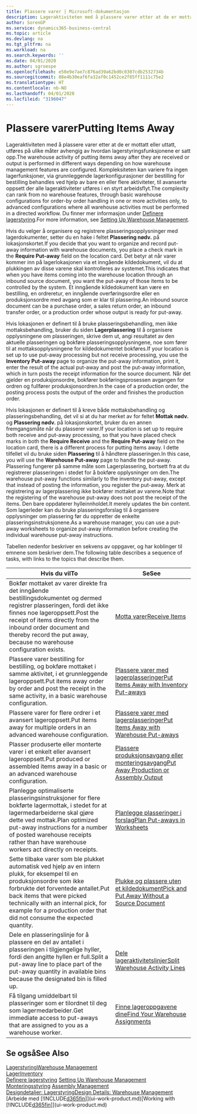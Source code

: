```yaml
---
title: Plassere varer | Microsoft-dokumentasjon
description: Lageraktiviteten med å plassere varer etter at de er mottatt eller uttatt, utføres på ulike måter avhengig av hvordan lagerstyringsfunksjonene er satt opp.
author: SorenGP
ms.service: dynamics365-business-central
ms.topic: article
ms.devlang: na
ms.tgt_pltfrm: na
ms.workload: na
ms.search.keywords: ''
ms.date: 04/01/2020
ms.author: sgroespe
ms.openlocfilehash: e50e9e7ae7c876ad39a62bd0c0307cdb2532734b
ms.sourcegitcommit: 88e4b30eaf6fa32af0c1452ce2f85ff1111c75e2
ms.translationtype: HT
ms.contentlocale: nb-NO
ms.lasthandoff: 04/01/2020
ms.locfileid: "3196047"
---
```

# <a name="putting-items-away"></a><span data-ttu-id="f7fde-103">Plassere varer</span><span class="sxs-lookup"><span data-stu-id="f7fde-103">Putting Items Away</span></span>
<span data-ttu-id="f7fde-104">Lageraktiviteten med å plassere varer etter at de er mottatt eller uttatt, utføres på ulike måter avhengig av hvordan lagerstyringsfunksjonene er satt opp.</span><span class="sxs-lookup"><span data-stu-id="f7fde-104">The warehouse activity of putting items away after they are received or output is performed in different ways depending on how warehouse management features are configured.</span></span> <span data-ttu-id="f7fde-105">Kompleksiteten kan variere fra ingen lagerfunksjoner, via grunnleggende lagerkonfigurasjoner der bestilling for bestilling behandles ved hjelp av bare en eller flere aktiviteter, til avanserte oppsett der alle lageraktiviteter utføres i en styrt arbeidsflyt.</span><span class="sxs-lookup"><span data-stu-id="f7fde-105">The complexity can rank from no warehouse features, through basic warehouse configurations for order-by order handling in one or more activities only, to advanced configurations where all warehouse activities must be performed in a directed workflow.</span></span> <span data-ttu-id="f7fde-106">Du finner mer informasjon under [Definere lagerstyring](warehouse-setup-warehouse.md).</span><span class="sxs-lookup"><span data-stu-id="f7fde-106">For more information, see [Setting Up Warehouse Management](warehouse-setup-warehouse.md).</span></span>

<span data-ttu-id="f7fde-107">Hvis du velger å organisere og registrere plasseringsopplysninger med lagerdokumenter, setter du en hake i feltet **Plassering nødv.** på lokasjonskortet.</span><span class="sxs-lookup"><span data-stu-id="f7fde-107">If you decide that you want to organize and record put-away information with warehouse documents, you place a check mark in the **Require Put-away** field on the location card.</span></span> <span data-ttu-id="f7fde-108">Det betyr at når varer kommer inn på lagerlokasjonen via et inngående kildedokument, vil du at plukkingen av disse varene skal kontrolleres av systemet.</span><span class="sxs-lookup"><span data-stu-id="f7fde-108">This indicates that when you have items coming into the warehouse location through an inbound source document, you want the put-away of those items to be controlled by the system.</span></span> <span data-ttu-id="f7fde-109">Et inngående kildedokument kan være en bestilling, en ordreretur, en inngående overføringsordre eller en produksjonsordre med avgang som er klar til plassering.</span><span class="sxs-lookup"><span data-stu-id="f7fde-109">An inbound source document can be a purchase order, a sales return order, an inbound transfer order, or a production order whose output is ready for put-away.</span></span>  

<span data-ttu-id="f7fde-110">Hvis lokasjonen er definert til å bruke plasseringsbehandling, men ikke mottaksbehandling, bruker du siden **Lagerplassering** til å organisere opplysningene om plasseringen, skrive dem ut, angi resultatet av den aktuelle plasseringen og bokføre plasseringsopplysningene, noe som fører til at mottaksopplysningene for kildedokumentet bokføres.</span><span class="sxs-lookup"><span data-stu-id="f7fde-110">If your location is set up to use put-away processing but not receive processing, you use the **Inventory Put-away** page to organize the put-away information, print it, enter the result of the actual put-away and post the put-away information, which in turn posts the receipt information for the source document.</span></span> <span data-ttu-id="f7fde-111">Når det gjelder en produksjonsordre, bokfører bokføringsprosessen avgangen for ordren og fullfører produksjonsordren.</span><span class="sxs-lookup"><span data-stu-id="f7fde-111">In the case of a production order, the posting process posts the output of the order and finishes the production order.</span></span>

<span data-ttu-id="f7fde-112">Hvis lokasjonen er definert til å kreve både mottaksbehandling og plasseringsbehandling, det vil si at du har merket av for feltet **Mottak nødv.** og **Plassering nødv.** på lokasjonskortet, bruker du en annen fremgangsmåte når du plasserer varer.</span><span class="sxs-lookup"><span data-stu-id="f7fde-112">If your location is set up to require both receive and put-away processing, so that you have placed check marks in both the **Require Receive** and the **Require Put-away** field on the location card, there is a different process for putting items away.</span></span> <span data-ttu-id="f7fde-113">I dette tilfellet vil du bruke siden **Plassering** til å håndtere plasseringen.</span><span class="sxs-lookup"><span data-stu-id="f7fde-113">In this case, you will use the **Warehouse Put-away** page to handle the put-away.</span></span> <span data-ttu-id="f7fde-114">Plassering fungerer på samme måte som Lagerplassering, bortsett fra at du registrerer plasseringen i stedet for å bokføre opplysninger om den.</span><span class="sxs-lookup"><span data-stu-id="f7fde-114">The warehouse put-away functions similarly to the inventory put-away, except that instead of posting the information, you register the put-away.</span></span> <span data-ttu-id="f7fde-115">Merk at registrering av lagerplassering ikke bokfører mottaket av varene.</span><span class="sxs-lookup"><span data-stu-id="f7fde-115">Note that the registering of the warehouse put-away does not post the receipt of the items.</span></span> <span data-ttu-id="f7fde-116">Den bare oppdaterer hylleinnholdet.</span><span class="sxs-lookup"><span data-stu-id="f7fde-116">It merely updates the bin content.</span></span> <span data-ttu-id="f7fde-117">Som lagerleder kan du bruke plasseringsforslag til å organisere opplysninger om plassering før du oppretter de enkelte plasseringsinstruksjonene.</span><span class="sxs-lookup"><span data-stu-id="f7fde-117">As a warehouse manager, you can use a put-away worksheets to organize put-away information before creating the individual warehouse put-away instructions.</span></span>

<span data-ttu-id="f7fde-118">Tabellen nedenfor beskriver en sekvens av oppgaver, og har koblinger til emnene som beskriver dem.</span><span class="sxs-lookup"><span data-stu-id="f7fde-118">The following table describes a sequence of tasks, with links to the topics that describe them.</span></span>   

|<span data-ttu-id="f7fde-119">**Hvis du vil**</span><span class="sxs-lookup"><span data-stu-id="f7fde-119">**To**</span></span>|<span data-ttu-id="f7fde-120">**Se**</span><span class="sxs-lookup"><span data-stu-id="f7fde-120">**See**</span></span>|  
|------------|-------------|  
|<span data-ttu-id="f7fde-121">Bokfør mottaket av varer direkte fra det inngående bestillingsdokumentet og dermed registrer plasseringen, fordi det ikke finnes noe lageroppsett.</span><span class="sxs-lookup"><span data-stu-id="f7fde-121">Post the receipt of items directly from the inbound order document and thereby record the put away, because no warehouse configuration exists.</span></span>|[<span data-ttu-id="f7fde-122">Motta varer</span><span class="sxs-lookup"><span data-stu-id="f7fde-122">Receive Items</span></span>](warehouse-how-receive-items.md)|  
|<span data-ttu-id="f7fde-123">Plassere varer bestilling for bestilling, og bokføre mottaket i samme aktivitet, i et grunnleggende lageroppsett.</span><span class="sxs-lookup"><span data-stu-id="f7fde-123">Put items away order by order and post the receipt in the same activity, in a basic warehouse configuration.</span></span>|[<span data-ttu-id="f7fde-124">Plassere varer med lagerplasseringer</span><span class="sxs-lookup"><span data-stu-id="f7fde-124">Put Items Away with Inventory Put-aways</span></span>](warehouse-how-to-put-items-away-with-inventory-put-aways.md)|  
|<span data-ttu-id="f7fde-125">Plassere varer for flere ordrer i et avansert lageroppsett.</span><span class="sxs-lookup"><span data-stu-id="f7fde-125">Put items away for multiple orders in an advanced warehouse configuration.</span></span>|[<span data-ttu-id="f7fde-126">Plassere varer med lagerplasseringer</span><span class="sxs-lookup"><span data-stu-id="f7fde-126">Put Items Away with Warehouse Put-aways</span></span>](warehouse-how-to-put-items-away-with-warehouse-put-aways.md)|  
|<span data-ttu-id="f7fde-127">Plasser produserte eller monterte varer i et enkelt eller avansert lageroppsett.</span><span class="sxs-lookup"><span data-stu-id="f7fde-127">Put produced or assembled items away in a basic or an advanced warehouse configuration.</span></span>|[<span data-ttu-id="f7fde-128">Plassere produksjonsavgang eller monteringsavgang</span><span class="sxs-lookup"><span data-stu-id="f7fde-128">Put Away Production or Assembly Output</span></span>](warehouse-how-to-put-away-production-output.md)|
|<span data-ttu-id="f7fde-129">Planlegge optimaliserte plasseringsinstruksjoner for flere bokførte lagermottak, i stedet for at lagermedarbeiderne skal gjøre dette ved mottak.</span><span class="sxs-lookup"><span data-stu-id="f7fde-129">Plan optimized put-away instructions for a number of posted warehouse receipts rather than have warehouse workers act directly on receipts.</span></span>|[<span data-ttu-id="f7fde-130">Planlegge plasseringer i forslag</span><span class="sxs-lookup"><span data-stu-id="f7fde-130">Plan Put-aways in Worksheets</span></span>](warehouse-how-to-plan-put-aways-in-worksheets.md)|  
|<span data-ttu-id="f7fde-131">Sette tilbake varer som ble plukket automatisk ved hjelp av en intern plukk, for eksempel til en produksjonsordre som ikke forbrukte det forventede antallet.</span><span class="sxs-lookup"><span data-stu-id="f7fde-131">Put back items that were picked technically with an internal pick, for example for a production order that did not consume the expected quantity.</span></span>|[<span data-ttu-id="f7fde-132">Plukke og plassere uten et kildedokument</span><span class="sxs-lookup"><span data-stu-id="f7fde-132">Pick and Put Away Without a Source Document</span></span>](warehouse-how-to-create-put-aways-from-internal-put-aways.md)|
|<span data-ttu-id="f7fde-133">Dele en plasseringslinje for å plassere en del av antallet i plasseringen i tilgjengelige hyller, fordi den angitte hyllen er full.</span><span class="sxs-lookup"><span data-stu-id="f7fde-133">Split a put-away line to place part of the put-away quantity in available bins because the designated bin is filled up.</span></span>|[<span data-ttu-id="f7fde-134">Dele lageraktivitetslinjer</span><span class="sxs-lookup"><span data-stu-id="f7fde-134">Split Warehouse Activity Lines</span></span>](warehouse-how-to-split-warehouse-activity-lines.md)|
|<span data-ttu-id="f7fde-135">Få tilgang umiddelbart til plasseringer som er tilordnet til deg som lagermedarbeider.</span><span class="sxs-lookup"><span data-stu-id="f7fde-135">Get immediate access to put-aways that are assigned to you as a warehouse worker.</span></span>|[<span data-ttu-id="f7fde-136">Finne lageroppgavene dine</span><span class="sxs-lookup"><span data-stu-id="f7fde-136">Find Your Warehouse Assignments</span></span>](warehouse-how-to-find-your-warehouse-assignments.md)|    

## <a name="see-also"></a><span data-ttu-id="f7fde-137">Se også</span><span class="sxs-lookup"><span data-stu-id="f7fde-137">See Also</span></span>  
[<span data-ttu-id="f7fde-138">Lagerstyring</span><span class="sxs-lookup"><span data-stu-id="f7fde-138">Warehouse Management</span></span>](warehouse-manage-warehouse.md)  
[<span data-ttu-id="f7fde-139">Lager</span><span class="sxs-lookup"><span data-stu-id="f7fde-139">Inventory</span></span>](inventory-manage-inventory.md)  
<span data-ttu-id="f7fde-140">[Definere lagerstyring](warehouse-setup-warehouse.md)   </span><span class="sxs-lookup"><span data-stu-id="f7fde-140">[Setting Up Warehouse Management](warehouse-setup-warehouse.md)   </span></span>  
<span data-ttu-id="f7fde-141">[Monteringsstyring](assembly-assemble-items.md)  </span><span class="sxs-lookup"><span data-stu-id="f7fde-141">[Assembly Management](assembly-assemble-items.md)  </span></span>  
[<span data-ttu-id="f7fde-142">Designdetaljer: Lagerstyring</span><span class="sxs-lookup"><span data-stu-id="f7fde-142">Design Details: Warehouse Management</span></span>](design-details-warehouse-management.md)  
<span data-ttu-id="f7fde-143">[Arbeide med [!INCLUDE[d365fin](includes/d365fin_md.md)]](ui-work-product.md)</span><span class="sxs-lookup"><span data-stu-id="f7fde-143">[Working with [!INCLUDE[d365fin](includes/d365fin_md.md)]](ui-work-product.md)</span></span>  
